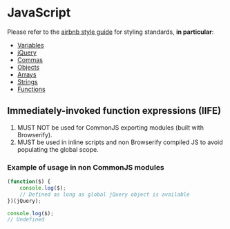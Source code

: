 # JavaScript

Please refer to the [airbnb style guide](https://github.com/airbnb/javascript) for styling standards, **in particular**:

- [Variables](https://github.com/airbnb/javascript#variables)
- [jQuery](https://github.com/airbnb/javascript#jquery)
- [Commas](https://github.com/airbnb/javascript#commas)
- [Objects](https://github.com/airbnb/javascript#objects)
- [Arrays](https://github.com/airbnb/javascript#arrays)
- [Strings](https://github.com/airbnb/javascript#strings)
- [Functions](https://github.com/airbnb/javascript#functions)

## Immediately-invoked function expressions (IIFE)

1. MUST NOT be used for CommonJS exporting modules (built with Browserify).
1. MUST be used in inline scripts and non Browserify compiled JS to avoid populating the global scope.

### Example of usage in non CommonJS modules

```javascript
(function($) {
    console.log($);
    // Defined as long as global jQuery object is available
})(jQuery);

console.log($);
// Undefined
```
